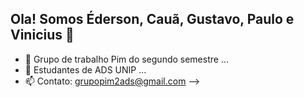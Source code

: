## Ola! Somos Éderson, Cauã, Gustavo, Paulo e Vinicius 👋


- 🔭 Grupo de trabalho Pim do segundo semestre ...
- 🌱 Estudantes de ADS UNIP ...
- 📫 Contato: grupopim2ads@gmail.com
-->
